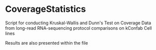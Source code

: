 # CoverageStatistics
Script for conducting Kruskal-Wallis and Dunn's Test on Coverage Data from long-read RNA-sequencing protocol comparisons on kConfab Cell lines

Results are also presented within the file
